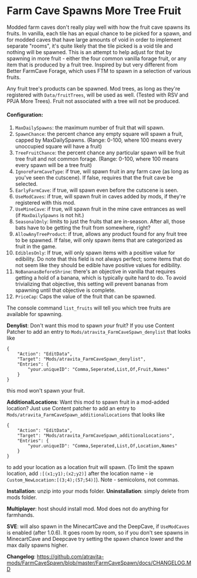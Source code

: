 Farm Cave Spawns More Tree Fruit
=======

Modded farm caves don't really play well with how the fruit cave spawns its fruits. In vanilla, each tile has an equal chance to be picked for a spawn, and for modded caves that have large amounts of void in order to implement separate "rooms", it's quite likely that the tile picked is a void tile and nothing will be spawned. This is an attempt to help adjust for that by spawning in more fruit - either the four common vanilla forage fruit, or any item that is produced by a fruit tree. Inspired by but very different from Better FarmCave Forage, which uses FTM to spawn in a selection of various fruits.

Any fruit tree's products can be spawned. Mod trees, as long as they're registered with `Data/fruitTrees`, will be used as well. (Tested with RSV and PPJA More Trees). Fruit not associated with a tree will not be produced.

#### Configuration:

1. `MaxDailySpawns`: the maximum number of fruit that will spawn.
2. `SpawnChance`: the percent chance any empty square will spawn a fruit, capped by MaxDailySpawns. (Range: 0-100, where 100 means every unoccupied square will have a fruit)
3. `TreeFruitChance`: the percent chance any particular spawn will be fruit tree fruit and not common forage. (Range: 0-100, where 100 means every spawn will be a tree fruit)
4. `IgnoreFarmCaveType`: if true, will spawn fruit in any farm cave (as long as you've seen the cutscene). If false, requires that the fruit cave be selected.
5. `EarlyFarmCave`: if true, will spawn even before the cutscene is seen.
5. `UseModCaves`: if true, will spawn fruit in caves added by mods, if they're registered with this mod.
6. `UseMineCave`: if true, will spawn fruit in the mine cave entrances as well (if `MaxDailySpawns` is not hit.)
7. `SeasonalOnly`: limits to just the fruits that are in-season. After all, those bats have to be getting the fruit from somewhere, right?
8. `AllowAnyTreeProduct`: if true, allows any product found for any fruit tree to be spawned. If false, will only spawn items that are categorized as fruit in the game.
9. `EdiblesOnly`: If true, will only spawn items with a positive value for edibility. Do note that this field is not always perfect; some items that do not seem like they should be edible have positive values for edibility.
10. `NoBananasBeforeShrine`: there's an objective in vanilla that requires getting a hold of a banana, which is typically quite hard to do. To avoid trivializing that objective, this setting will prevent bananas from spawning until that objective is complete.
11. `PriceCap`: Caps the value of the fruit that can be spawned.

The console command `list_fruits` will tell you which tree fruits are available for spawning.

**Denylist**: Don't want this mod to spawn *your* fruit? If you use Content Patcher to add an entry to `Mods/atravita_FarmCaveSpawn_denylist` that looks like

```
{
    "Action": "EditData",
    "Target": "Mods/atravita_FarmCaveSpawn_denylist",
    "Entries": {
        "your.uniqueID": "Comma,Seperated,List,Of,Fruit,Names"
    }
}

```

this mod won't spawn your fruit.

**AdditionalLocations**: Want this mod to spawn fruit in a mod-added location? Just use Content patcher to add an entry to `Mods/atravita_FarmCaveSpawn_additionalLocations` that looks like

```
{
    "Action": "EditData",
    "Target": "Mods/atravita_FarmCaveSpawn_additionalLocations",
    "Entries": {
        "your.uniqueID": "Comma,Seperated,List,Of,Location,Names"
    }
}
```

to add your location as a location fruit will spawn. (To limit the spawn location, add `:[(x1;y1);(x2;y2)]` after the location name - ie `Custom_NewLocation:[(3;4);(57;54)]`). Note - semicolons, not commas. 

**Installation**: unzip into your mods folder. **Uninstallation**: simply delete from mods folder.

**Multiplayer**: host should install mod. Mod does not do anything for farmhands.

**SVE**: will also spawn in the MinecartCave and the DeepCave, if `UseModCaves` is enabled (after 1.0.6). It goes room by room, so if you don't see spawns in MinecartCave and Deepcave try setting the spawn chance lower and the max daily spawns higher.

**Changelog**: https://github.com/atravita-mods/FarmCaveSpawn/blob/master/FarmCaveSpawn/docs/CHANGELOG.MD
